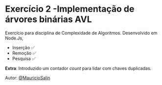 # Exercício 2 -Implementação de árvores binárias AVL

Exercício para disciplina de Complexidade de Algoritmos. Desenvolvido em Node.Js, 

- Inserção ✅
- Remoção ✅
- Pesquisa ✅

**Extra**: Introduzido um contador *count* para lidar com chaves duplicadas.

Autor: [@MauricioSalin](https://github.com/MauricioSalin)
